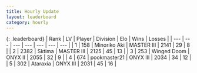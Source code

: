 ```yaml
---
title: Hourly Update
layout: leaderboard
category: hourly
---
```


{: .leaderboard}
| Rank | LV | Player | Division | Elo | Wins | Losses |
| --- | --- | --- | --- | --- | --- | --- |
| <span data-change="0">1</span> | 158 | <span title="ID: 456466">Minoriko Aki</span> | MASTER III | <span data-change="4">2141</span> | <span data-change="1">29</span> | <span data-change="0">8</span> |
| <span data-change="0">2</span> | 2382 | <span title="ID: 353063">Sktima</span> | MASTER III | <span data-change="0">2125</span> | <span data-change="0">45</span> | <span data-change="0">13</span> |
| <span data-change="0">3</span> | 253 | <span title="ID: 744396">Winged Doom</span> | ONYX II | <span data-change="0">2055</span> | <span data-change="0">32</span> | <span data-change="0">9</span> |
| <span data-change="0">4</span> | 674 | <span title="ID: 652474">pookmaster21</span> | ONYX III | <span data-change="0">2034</span> | <span data-change="0">34</span> | <span data-change="0">12</span> |
| <span data-change="0">5</span> | 302 | <span title="ID: 745153">Ataraxia</span> | ONYX III | <span data-change="0">2031</span> | <span data-change="0">45</span> | <span data-change="0">16</span> |